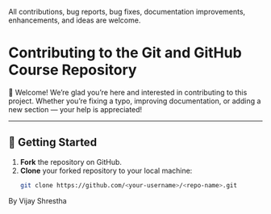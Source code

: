 All contributions, bug reports, bug fixes, documentation improvements, enhancements, and ideas are welcome.


# Contributing to the Git and GitHub Course Repository

🎉 Welcome! We’re glad you’re here and interested in contributing to this project. Whether you’re fixing a typo, improving documentation, or adding a new section — your help is appreciated!

---

## 🚀 Getting Started

1. **Fork** the repository on GitHub.
2. **Clone** your forked repository to your local machine:
   ```bash
   git clone https://github.com/<your-username>/<repo-name>.git

By Vijay Shrestha
